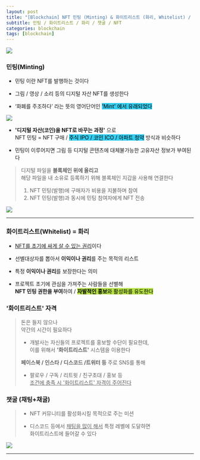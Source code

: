```yaml
---
layout: post
title: "[Blockchain] NFT 민팅 (Minting) & 화이트리스트 (화리, Whitelist) / 챗굴"
subtitle: 민팅 / 화이트리스트 / 화리 / 챗굴 / NFT
categories: blockchain
tags: [blockchain]
---
```


![](https://velog.velcdn.com/images/-__-/post/f8a68507-04cf-42d5-8364-71023d0c6833/image.png)

### 민팅(Minting)

- 민팅 이란 NFT를 발행하는 것이다

- 그림 / 영상 / 소리 등의 디지털 자산 NFT를 생성한다

- ‘화폐를 주조하다’ 라는 뜻의 영어단어인 <span style="background-color:#34CDEF; color:#000;">'Mint' 에서 유래되었다</span>

![](https://velog.velcdn.com/images/-__-/post/f05a4526-37e3-4b49-8b9b-2621bdf5ab85/image.png)

- **'디지털 자산(코인)을 NFT로 바꾸는 과정'** 으로<br>
  NFT 민팅 = NFT 구매 / <span style="background-color:#34CDEF; color:#000;">주식 IPO / 코인 ICO / 아파트 청약</span> 방식과 비슷하다

- 민팅이 이루어지면 그림 등 디지털 콘텐츠에 대체불가능한 고유자산 정보가 부여된다

> 디지털 파일을 **블록체인 위에 올리고**<br>
> 해당 파일을 내 소유로 등록하기 위해 블록체인 지갑을 사용해 연결한다<br>
>
> 1. NFT 민팅(발행)에 구매자가 비용을 지불하며 참여
> 2. NFT 민팅(발행)과 동시에 민팅 참여자에게 NFT 전송

![](https://velog.velcdn.com/images/-__-/post/e3c07b2f-4583-46b5-9bc2-cdca5733bc30/image.png)

---

### 화이트리스트(Whitelist) = 화리

- <u>NFT를 초기에 싸게 살 수 있는 권리</u>이다

- 선별대상자를 뽑아서 **이익이나 권리**를 주는 목적의 리스트

- 특정 **이익이나 권리**를 보장한다는 의미

- 프로젝트 초기에 관심을 가져주는 사람들을 선별해<br>
  **NFT 민팅 권한을 부여**하여 / <span style="background-color:#B5E045; color:#000;">**자발적인 홍보**와 활성화를 유도한다</span>

### '화이트리스트' 자격

> 돈은 들지 않으나<br>
> 약간의 시간이 필요하다<br>
>
> - 개발사는 자신들의 프로젝트를 홍보할 수단이 필요한데,<br>
>   이를 위해서 **'화이트리스트'** 시스템을 이용한다<br>
>
> **페이스북 / 인스타 / 디스코드 /트위터 등** 주로 SNS를 통해<br>
>
> - 팔로우 / 구독 / 리트윗 / 친구초대 / 홍보 등 <br>
>   <u>조건에 충족 시 '화이트리스트' 자격이 주어진다</u>

### 챗굴 (채팅+채굴)

> - NFT 커뮤니티를 활성화시킬 목적으로 주는 미션<br>
>
> - 디스코드 등에서 <u>채팅을 많이 해서</u> 특정 레벨에 도달하면<br>
>   화이트리스트에 들어갈 수 있다

![](https://velog.velcdn.com/images/-__-/post/ca11cd63-a308-4858-9c0c-97309fd3dd23/image.png)

---
